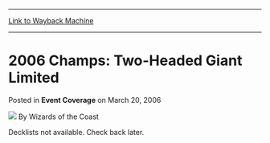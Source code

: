 
---
[Link to Wayback Machine](https://web.archive.org/web/20220818081733/https://magic.wizards.com/en/articles/archive/event-coverage/2006-champs-two-headed-giant-limited-2006-03-20-6)

[_metadata_:author]:- "Wizards of the Coast"
[_metadata_:description]:- "Decklists not available. Check back later."
[_metadata_:generator]:- "Drupal 7 (http://drupal.org)"
[_metadata_:node]:- "528391"
[_metadata_:publish_date]:- "2006-03-20"
[_metadata_:source]:- "div-main-content"
[_metadata_:title]:- "2006 Champs: Two-Headed Giant Limited"
[_metadata_:wayback_capture_timestamp]:- "2022-08-18 08:17:33"
[_metadata_:wayback_raw_url]:- "https://web.archive.org/web/20220818081733id_/https://magic.wizards.com/en/articles/archive/event-coverage/2006-champs-two-headed-giant-limited-2006-03-20-6"
[_metadata_:wayback_url]:- "https://magic.wizards.com/en/articles/archive/event-coverage/2006-champs-two-headed-giant-limited-2006-03-20-6"
---


2006 Champs: Two-Headed Giant Limited
=====================================



 Posted in **Event Coverage**
 on March 20, 2006 






![](https://media.magic.wizards.com/styles/auth_small/public/images/person/wizards_author.jpg)
By Wizards of the Coast











Decklists not available. Check back later.







